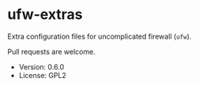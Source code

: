 ufw-extras
==========

Extra configuration files for uncomplicated firewall (`ufw`).

Pull requests are welcome.

* Version: 0.6.0
* License: GPL2
